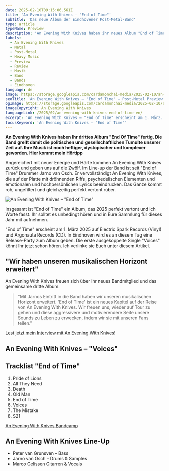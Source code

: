 ```yaml
---
date: 2025-02-10T09:15:06.561Z
title: 'An Evening With Knives – "End of Time"'
subTitle: 'Das neue Album der Eindhovener Post-Metal-Band'
type: article
typeName: Preview
description: 'An Evening With Knives haben ihr neues Album "End of Time" fertig. Hört hier direkt rein und entdeckt das neue Kapitel der Post-Metal-Band aus Einhoven.'
labels:
  - An Evening With Knives
  - Metal
  - Post-Metal
  - Heavy Music
  - Preview
  - Review
  - Musik
  - Band
  - Bands
  - Eindhoven
language: de
image: https://storage.googleapis.com/cardamonchai-media/2025-02-10/an-evening-with-knives-end-of-time-soundsvegan-com-1-jpg-imagine-483838_696666_1024_768/640.webp
seoTitle: 'An Evening With Knives – "End of Time" – Post-Metal Preview'
ogImage: https://storage.googleapis.com/cardamonchai-media/2025-02-10/an-evening-with-knives-end-of-time-soundsvegan-com-og-jpg-imagine-282818_473b29_1200_628/640.webp
imageCopyright: An Evening With Knives
languageLink: /2025/02/an-evening-with-knives-end-of-time-en/
excerpt: 'An Evening With Knives – "End of Time" erscheint am 1. März. Das Album hält neue, heftigere Töne der Band für Euch bereit – anhören ist Pflicht. Den ersten Vorgeschmack erhaltet Ihr hier an Ort und Stelle mit dem ersten vorveröffentlichten Song "Voices". AEVK bezeichnen dieses neue Kapitel in ihrer Karriere als "Erweiterung ihres musikalischen Horizonts".'
focusKeyword: 'An Evening With Knives – "End of Time"'
---
```


**An Evening With Knives haben Ihr drittes Album "End Of Time" fertig. Die Band greift damit die politischen und gesellschaftlichen Tumulte unserer Zeit auf. Ihre Musik ist noch heftiger, dystopischer und komplexer geworden. Hier kommt mein Hörtipp**

Angereichert mit neuer Energie und Härte kommen An Evening With Knives zurück und geben uns auf die Zwölf. Im Line-up der Band ist seit "End of Time" Drummer Jarno van Osch. Er vervollständigt An Evening With Knives, die auf der Platte mit dröhnenden Riffs, psychedelischen Elementen und emotionalen und hochpersönlichen Lyrics beeindrucken. Das Ganze kommt roh, ungefiltert und gleichzeitig perfekt vertont rüber.

![An Evening With Knives – "End of Time"](https://storage.googleapis.com/cardamonchai-media/2025-02-10/an-evening-with-knives-end-of-time-album-cover-soundsvegan-com-jpg-imagine-281818_8d573a_1500_1500/640.webp 'An Evening With Knives – "End of Time"')

Insgesamt ist "End of Time" ein Album, das 2025 perfekt vertont und ich Worte fasst. Ihr solltet es unbedingt hören und in Eure Sammlung für dieses Jahr mit aufnehmen.

"End of Time" erscheint am 1. März 2025 auf Electric Spark Records (Vinyl) und Argonauta Records (CD). In Eindhoven wird es an diesem Tag eine Release-Party zum Album geben. Die erste ausgekoppelte Single "Voices" könnt Ihr jetzt schon hören. Ich verlinke sie Euch unter diesem Artikel.

## "Wir haben unseren musikalischen Horizont erweitert"

An Evening With Knives freuen sich über Ihr neues Bandmitglied und das gemeinsame dritte Album:

> "Mit Jarnos Eintritt in die Band haben wir unseren musikalischen Horizont erweitert. 'End of Time' ist ein neues Kapitel auf der Reise von An Evening With Knives. Wir freuen uns, wieder auf Tour zu gehen und diese aggressivere und motivierendere Seite unsere Sounds zu Leben zu erwecken, indem wir sie mit unseren Fans teilen."

[Lest jetzt mein Interview mit An Evening With Knives](/2023/02/an-evening-with-knives-interview/)!

## An Evening With Knives – "Voices"

<YouTube id="7LlJx1ZvlcI" />

## Tracklist "End of Time"

1. Pride of Lions
2. All They Need
3. Death
4. Old Man
5. End of Time
6. Voices
7. The Mistake
8. S21

[An Evening With Knives Bandcamp](https://aneveningwithknives.bandcamp.com/album/end-of-time)

## An Evening With Knives Line-Up

- Peter van Grunsven – Bass
- Jarno van Osch – Drums & Samples
- Marco Gelissen Gitarren & Vocals

<Gallery name="glry-an-evening-with-knives-soundsvegan" />
